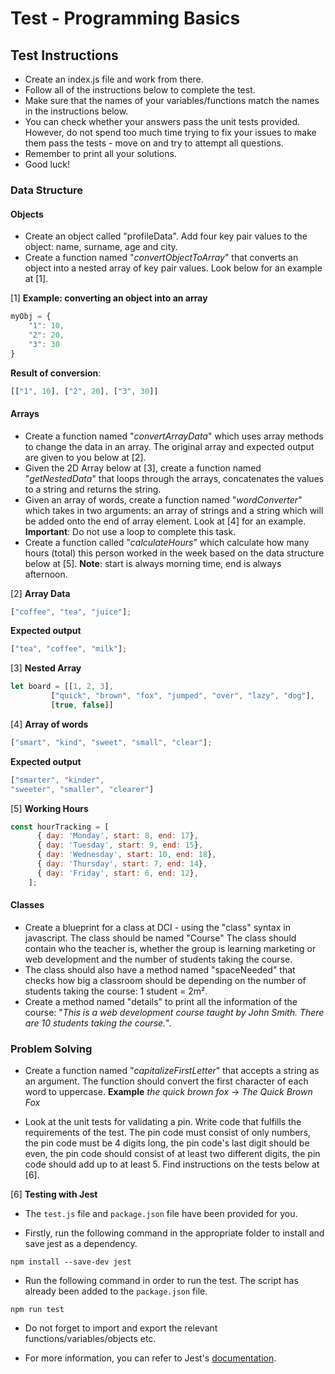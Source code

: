 # Test - Programming Basics
## Test Instructions
* Create an index.js file and work from there.
* Follow all of the instructions below to complete the test.
* Make sure that the names of your variables/functions match the names in the instructions below.
* You can check whether your answers pass the unit tests provided. However, do not spend too much time trying to fix your issues to make them pass the tests - move on and try to attempt all questions.
* Remember to print all your solutions.
* Good luck!

### Data Structure 

#### Objects 
* Create an object called "profileData". Add four key pair values to the object: name, surname, age and city.
* Create a function named "_convertObjectToArray_" that converts an object into a nested array of key pair values. Look below for an example at [1].

[1] **Example: converting an object into an array**
```javascript
myObj = {
    "1": 10, 
    "2": 20, 
    "3": 30
}
```
**Result of conversion**: 
```javascript
[["1", 10], ["2", 20], ["3", 30]]
```

#### Arrays 
* Create a function named "_convertArrayData_" which uses array methods to change the data in an array. The original array and expected output are given to you below at [2].
* Given the 2D Array below at [3], create a function named "_getNestedData_" that loops through the arrays, concatenates the values to a string and returns the string.
* Given an array of words, create a function named "_wordConverter_" which takes in two arguments: an array of strings and a string which will be added onto the end of array element. Look at [4] for an example. **Important**: Do not use a loop to complete this task.
* Create a function called "_calculateHours_" which calculate how many hours (total) this person worked in the week based on the data structure below at [5]. **Note**: start is always morning time, end is always afternoon.

[2]
**Array Data**
```javascript
["coffee", "tea", "juice"];
```
**Expected output**
```javascript
["tea", "coffee", "milk"];
```

[3] 
**Nested Array**
```javascript
let board = [[1, 2, 3], 
	     ["quick", "brown", "fox", "jumped", "over", "lazy", "dog"], 
	     [true, false]]
```

[4]
**Array of words**
```javascript
["smart", "kind", "sweet", "small", "clear"];
```
**Expected output**
```javascript
["smarter", "kinder", 
"sweeter", "smaller", "clearer"]
```

[5]
**Working Hours**
```javascript
const hourTracking = [
      { day: 'Monday', start: 8, end: 17},
      { day: 'Tuesday', start: 9, end: 15},
      { day: 'Wednesday', start: 10, end: 18},
      { day: 'Thursday', start: 7, end: 14},
      { day: 'Friday', start: 6, end: 12},
    ];
```

#### Classes
* Create a blueprint for a class at DCI - using the "class" syntax in javascript. The class should be named "Course" The class should contain who the teacher is, whether the group is learning marketing or web development and the number of students taking the course.
* The class should also have a method named "spaceNeeded" that checks how big a classroom should be depending on the number of students taking the course: 1 student =  2m².
* Create a method named "details" to print all the information of the course: "_This is a web development course taught by John Smith. There are 10 students taking the course._".

### Problem Solving 
* Create a function named "_capitalizeFirstLetter_" that accepts a string as an argument. The function should convert the first character of each word to uppercase. **Example** _the quick brown fox_ -> _The Quick Brown Fox_

* Look at the unit tests for validating a pin. Write code that fulfills the requirements of the test. The pin code must consist of only numbers, the pin code must be 4 digits long, the pin code's last digit should be even, the pin code should consist of at least two different digits, the pin code should add up to at least 5. Find instructions on the tests below at [6].

[6] **Testing with Jest**
* The `test.js` file and `package.json` file have been provided for you.

* Firstly, run the following command in the appropriate folder to install and save jest as a dependency.
```
npm install --save-dev jest
```
* Run the following command in order to run the test. The script has already been added to the `package.json` file.
```
npm run test
```
* Do not forget to import and export the relevant functions/variables/objects etc.

* For more information, you can refer to Jest's [documentation](https://jestjs.io/docs/en/getting-started).


